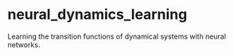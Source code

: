 # neural_dynamics_learning
Learning the transition functions of dynamical systems with neural networks.
